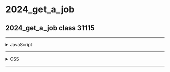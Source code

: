 # 2024_get_a_job
<h2>2024_get_a_job class 31115</h2>

---

<details>
  <summary>JavaScript</summary>
  
[01 - Drum Kit](https://github.com/Yuika12321/2024_get_a_job/tree/main/JavaScript/01%20-%20Drum%20Kit)

[02 - Clock](https://github.com/Yuika12321/2024_get_a_job/tree/main/JavaScript/02%20-%20Clock)

[03 - Random Color Generator](https://github.com/Yuika12321/2024_get_a_job/tree/main/JavaScript/03%20-%20Random%20Color%20Generator)

[04 - Digital Clock](https://github.com/Yuika12321/2024_get_a_job/tree/main/JavaScript/04%20-%20Digital%20Clock)

[05 - Random Password Generator](https://github.com/Yuika12321/2024_get_a_job/tree/main/JavaScript/05%20-%20Random%20Password%20Generator)

[06 - Calendar](https://github.com/Yuika12321/2024_get_a_job/tree/main/JavaScript/06%20-%20Calendar)

[07 - Stopwatch](https://github.com/Yuika12321/2024_get_a_job/tree/main/JavaScript/07%20-%20Stopwatch)

[08 - Image Search App](https://github.com/Yuika12321/2024_get_a_job/tree/main/JavaScript/08%20-%20Image%20Search%20App)

[09 - Basic Calculator](https://github.com/Yuika12321/2024_get_a_job/tree/main/JavaScript/09%20-%20Basic%20Calculator)

[10 - Weight Converter](https://github.com/Yuika12321/2024_get_a_job/tree/main/JavaScript/10%20-%20Weight%20Converter)

[11 - Todo List](https://github.com/Yuika12321/2024_get_a_job/tree/main/JavaScript/11%20-%20Todo%20List)

[12 - Digital Clock Theme](https://github.com/Yuika12321/2024_get_a_job/tree/main/JavaScript/12%20-%20Digital%20Clock%20Theme)

[13 - double-landing-page](https://github.com/Yuika12321/2024_get_a_job/tree/main/JavaScript/13%20-%20double-landing-page)

[14 - dark-mode-toggle](https://github.com/Yuika12321/2024_get_a_job/tree/main/JavaScript/14%20-%20dark-mode-toggle)

[15 - Dice Roll Simulator](https://github.com/Yuika12321/2024_get_a_job/tree/main/JavaScript/15%20-%20Dice%20Roll%20Simulator)

[16 - Color Game](https://github.com/Yuika12321/2024_get_a_job/tree/main/JavaScript/16%20-%20Color%20Game)

[17 - Dice Rolle](https://github.com/Yuika12321/2024_get_a_job/tree/main/JavaScript/17%20-%20Dice%20Rolle)

[18 - Color Picker](https://github.com/Yuika12321/2024_get_a_job/tree/main/JavaScript/18%20-%20Color%20Picker)

[19 - progress step](https://github.com/Yuika12321/2024_get_a_job/tree/main/JavaScript/19%20-%20progress%20step)

[20 - note app](https://github.com/Yuika12321/2024_get_a_job/tree/main/JavaScript/20%20-%20note%20app)

[21 - live user filter](https://github.com/Yuika12321/2024_get_a_job/tree/main/JavaScript/21%20-%20live%20user%20filter)

[22 - Pop the Balloons](https://github.com/Yuika12321/2024_get_a_job/tree/main/JavaScript/22%20-%20Pop%20the%20Balloons)

[23 - Decimal To Binary](https://github.com/Yuika12321/2024_get_a_job/tree/main/JavaScript/23%20-%20Decimal%20To%20Binary)

[24 - Tic Tac Toe](https://github.com/Yuika12321/2024_get_a_job/tree/main/JavaScript/24%20-%20Tic%20Tac%20Toe)

[25 - Stopwatch](https://github.com/Yuika12321/2024_get_a_job/tree/main/JavaScript/25%20-%20Stopwatch)

[26 - Traffic Lights](https://github.com/Yuika12321/2024_get_a_job/tree/main/JavaScript/26%20-%20Traffic%20Lights)

[27 - Levitate Board](https://github.com/Yuika12321/2024_get_a_job/tree/main/JavaScript/27%20-%20Levitate%20Board)

[28 - Dynamic Form Field](https://github.com/Yuika12321/2024_get_a_job/tree/main/JavaScript/28%20-%20Dynamic%20Form%20Field)

[29 - Text Speed Control](https://github.com/Yuika12321/2024_get_a_job/tree/main/JavaScript/29%20-%20Text%20Speed%20Control)

[30 - Wave Effect](https://github.com/Yuika12321/2024_get_a_job/tree/main/JavaScript/30%20-%20Wave%20Effect)

[31 - Drawing Pad](https://github.com/Yuika12321/2024_get_a_job/tree/main/JavaScript/31%20-%20Drawing%20Pad)

[32 - Weather App](https://github.com/Yuika12321/2024_get_a_job/tree/main/JavaScript/32%20-%20Weather%20App)

[33 - Memory Matching Game](https://github.com/Yuika12321/2024_get_a_job/tree/main/JavaScript/33%20-%20Memory%20Matching%20Game)

[34 - Music Player](https://github.com/Yuika12321/2024_get_a_job/tree/main/JavaScript/34%20-%20Music%20Player)

[35 - Key Code](https://github.com/Yuika12321/2024_get_a_job/tree/main/JavaScript/35%20-%20Key%20Code)

[36 - Simple Form Validation](https://github.com/Yuika12321/2024_get_a_job/tree/main/JavaScript/36%20-%20Simple%20Form%20Validation)

[37 - Lorem Ipsum Generate](https://github.com/Yuika12321/2024_get_a_job/tree/main/JavaScript/37%20-%20Lorem%20Ipsum%20Generate)

[38 - RPS Game](https://github.com/Yuika12321/2024_get_a_job/tree/main/JavaScript/38%20-%20RPS%20Game)

[39 - Snake Game](https://github.com/Yuika12321/2024_get_a_job/tree/main/JavaScript/39%20-%20Snake%20Game)

[40 - Age Calculator](https://github.com/Yuika12321/2024_get_a_job/tree/main/JavaScript/40%20-%20Age%20Calculator)

[41 - Gradient Generator](https://github.com/Yuika12321/2024_get_a_job/tree/main/JavaScript/41%20-%20Gradient%20Generator)

[42 - Sorting Visualizer](https://github.com/Yuika12321/2024_get_a_job/tree/main/JavaScript/42%20-%20Sorting%20Visualizer)

[43 - Block Runner](https://github.com/Yuika12321/2024_get_a_job/tree/main/JavaScript/43%20-%20Block%20Runner)

[44 - Notes Taking App](https://github.com/Yuika12321/2024_get_a_job/tree/main/JavaScript/44%20-%20Notes%20Taking%20App)

[45 - Typing Platform](https://github.com/Yuika12321/2024_get_a_job/tree/main/JavaScript/45%20-%20Typing%20Platform)

[46 - Navigation Nenu Bar](https://github.com/Yuika12321/2024_get_a_job/tree/main/JavaScript/46%20-%20Navigation%20Nenu%20Bar)
 
</details>

---

<details>
  <summary>CSS</summary>
  
[Bear](https://github.com/Yuika12321/2024_get_a_job/tree/main/CSS/Bear)

[Captain America](https://github.com/Yuika12321/2024_get_a_job/tree/main/CSS/Captain%20America)

[Carro](https://github.com/Yuika12321/2024_get_a_job/tree/main/CSS/Carro)

[Design Plant](https://github.com/Yuika12321/2024_get_a_job/tree/main/CSS/Design%20Plant)

[Emoji](https://github.com/Yuika12321/2024_get_a_job/tree/main/CSS/Emoji)

[Ghost](https://github.com/Yuika12321/2024_get_a_job/tree/main/CSS/Ghost)

[Single Div Popsicles](https://github.com/Yuika12321/2024_get_a_job/tree/main/CSS/Single%20Div%20Popsicles)

[Working Fan](https://github.com/Yuika12321/2024_get_a_job/tree/main/CSS/Working%20Fan)

[apple](https://github.com/Yuika12321/2024_get_a_job/tree/main/CSS/apple)

[ryan](https://github.com/Yuika12321/2024_get_a_job/tree/main/CSS/ryan)
 
</details>

---
